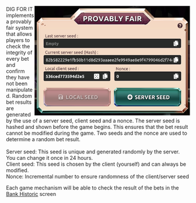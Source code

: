 <img align="right" height="300" src="../_media/provablyfair-screen.png">
DIG FOR IT implements a provably fair system that allows players to check the integrity of every bet and confirm they have not been manipulated. Random bet results are generated by the use of a server seed, client seed and a nonce. The server seed is hashed and shown before the game begins. This ensures that the bet result cannot be modified during the game. Two seeds and the nonce are used to determine a random bet result.<br>
<br>
Server seed: This seed is unique and generated randomly by the server. You can change it once in 24 hours.<br>
Client seed: This seed is chosen by the client (yourself) and can always be modified.<br>
Nonce: Incremental number to ensure randomness of the client/server seed<br>

Each game mechanism will be able to check the result of the bets in the [Bank Historic](./bank.md "bank") screen </bank>

